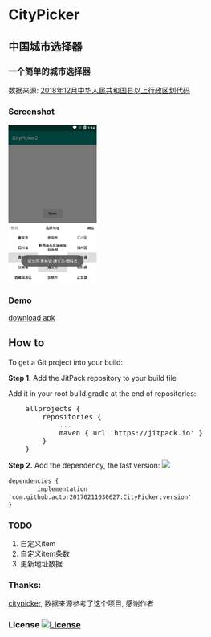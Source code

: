 # CityPicker
## 中国城市选择器

### 一个简单的城市选择器
  数据来源: <a href="http://www.mca.gov.cn/article/sj/xzqh/2018/201804-12/20181201301111.html">2018年12月中华人民共和国县以上行政区划代码</a>

### Screenshot
<img src="captures/1.png" width=35%></img>

### Demo
<a href="https://github.com/actor20170211030627/CityPicker/raw/master/captures/app-debug.apk">download apk</a>

## How to
To get a Git project into your build:

**Step 1.** Add the JitPack repository to your build file

Add it in your root build.gradle at the end of repositories:
<pre>
	allprojects {
		repositories {
			...
			maven { url 'https://jitpack.io' }
		}
	}
</pre>


**Step 2.** Add the dependency, the last version:
[![](https://jitpack.io/v/actor20170211030627/CityPicker.svg)](https://jitpack.io/#actor20170211030627/CityPicker)

	dependencies {
	        implementation 'com.github.actor20170211030627:CityPicker:version'
	}

### TODO
<ol>
    <li>自定义item</li>
    <li>自定义item条数</li>
    <li>更新地址数据</li>
</ol>

### Thanks:
  <a href="https://github.com/crazyandcoder/citypicker">citypicker</a>,
  数据来源参考了这个项目, 感谢作者

### License [![License](https://img.shields.io/badge/license-Apache%202-green.svg)](https://www.apache.org/licenses/LICENSE-2.0)